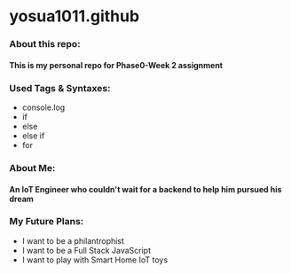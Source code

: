 # yosua1011.github
### About this repo: 
#### This is my personal repo for Phase0-Week 2 assignment

### Used Tags & Syntaxes:
* console.log
* if
* else
* else if
* for

### About Me: 
#### An IoT Engineer who couldn't wait for a backend to help him pursued his dream

### My Future Plans:
* I want to be a philantrophist
* I want to be a Full Stack JavaScript
* I want to play with Smart Home IoT toys
